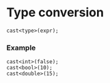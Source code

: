# Type conversion
```
cast<type>(expr);
```

### Example
```
cast<int>(false);
cast<bool>(10);
cast<double>(15);
```